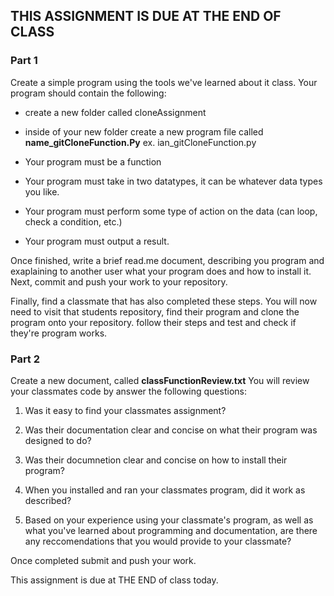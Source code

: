 ## THIS ASSIGNMENT IS DUE AT THE END OF CLASS

### Part 1
Create a simple program using the tools we've learned about it class. Your program should contain the following:

- create a new folder called cloneAssignment
- inside of your new folder create a new program file called <b>name_gitCloneFunction.Py</b> 
ex. ian_gitCloneFunction.py

- Your program must be a function
- Your program must take in two datatypes, it can be whatever data types you like.
- Your program must perform some type of action on the data (can loop, check a condition, etc.)
- Your program must output a result.

Once finished, write a brief read.me document, describing you program and exaplaining to another user what your program
does and how to install it. Next, commit and push your work to your repository.

Finally, find a classmate that has also completed these steps. You will now need to visit that
students repository, find their program and clone the program onto your repository. 
follow their steps and test and check if they're program works.

### Part 2

Create a new document, called <b>classFunctionReview.txt</b>
You will review your classmates code by answer the following questions:

1. Was it easy to find your classmates assignment?

3. Was their documentation clear and concise on what their program was designed to do?

2. Was their documnetion clear and concise on how to install their program?

4. When you installed and ran your classmates program, did it work as described?

5. Based on your experience using your classmate's program, as well as what you've learned about programming and documentation,
are there any reccomendations that you would provide to your classmate?

Once completed submit and push your work.

This assignment is due at THE END of class today. 



